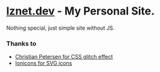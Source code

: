 # [lznet.dev](https://lznet.dev/) - My Personal Site.
Nothing special, just simple site without JS.

### Thanks to
* [Christian Petersen for CSS glitch effect](https://codepen.io/cbp/pen/RaEOaj)
* [Ionicons for SVG icons](https://ionicons.com/)